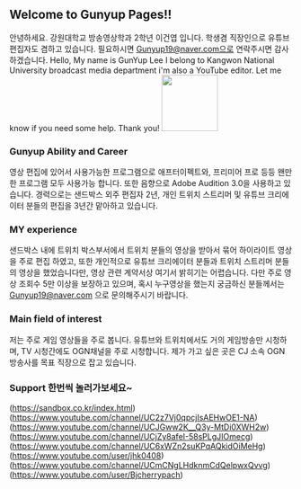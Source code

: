 ## Welcome to Gunyup Pages!!

안녕하세요. 강원대학교 방송영상학과 2학년 이건엽 입니다. 학생겸 직장인으로 유튜브 편집자도 겸하고 있습니다. 필요하시면 Gunyup19@naver.com으로 연락주시면 감사하겠습니다.
Hello, My name is GunYup Lee I belong to Kangwon National University broadcast media department i'm also a YouTube editor. Let me know if you need some help. Thank you!
<img width="100" height="100"  src=C:\Users\LDM\Desktop>

### Gunyup Ability and Career

영상 편집에 있어서 사용가능한 프로그램으로 애프터이펙트와, 프리미어 프로 등등 왠만한 프로그램 모두 사용가능 합니다. 또한 음향으로 Adobe Audition 3.0을 사용하고 있습니다.
경력으로는 샌드박스 외주 편집자 2년, 개인 트위치 스트리머 및 유튜브 크리에이터 분들의 편집을 3년간 맡아하고 있습니다.

### MY experience

샌드박스 내에 트위치 박스부서에서 트위치 분들의 영상을 받아서 묶어 하이라이트 영상을 주로 편집 하였고, 또한 개인적으로 유튜브 크리에이터 분들과 트위치 스트리머 분들의 영상을 했었습니다만, 영상 관련 계약서상 여기서 밝히기는 어렵습니다. 다만 주로 영상 조회수 5만 이상을 보장하고 있으며, 혹시 누구영상을 했는지 궁금하신 분들께서는 Gunyup19@naver.com 으로 문의해주시기 바랍니다.

### Main field of interest 

저는 주로 게임 영상들을 주로 봅니다. 유튜브와 트위치에서도 거의 게임방송만 시청하며, TV 시청간에도 OGN채널을 주로 시청합니다.
제가 가고 싶은 곳은 CJ 소속 OGN 방송사를 목표 직장으로 잡고 있습니다.

### Support 한번씩 놀러가보세요~

(https://sandbox.co.kr/index.html)
(https://www.youtube.com/channel/UC2z7Vj0qpcjIsAEHwOE1-NA)
(https://www.youtube.com/channel/UCJGww2K__Q3y-MtDi0XWH2w)
(https://www.youtube.com/channel/UCjZy8afeI-58sPLgJIOmecg)
(https://www.youtube.com/channel/UC6xWZn2suKPqAQkidOiMeHg)
(https://www.youtube.com/user/jhk0408)
(https://www.youtube.com/channel/UCmCNgLHdknmCdQelpwxQvvg)
(https://www.youtube.com/user/Bjcherrypach)
